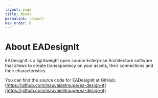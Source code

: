 ```yaml
---
layout: page
title: About
permalink: /about/
nav_order: 6
---
```


# About EADesignIt

EADesignIt is a lightweight open source Enterprise Architecture software that allows to create transaparency on your assets, their connections and their characteristics.


You can find the source code for EADesignIt at GitHub: [https://github.com/mauvaisetroupe/ea-design-it](https://github.com/mauvaisetroupe/ea-design-it)


